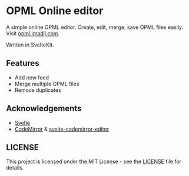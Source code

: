 # OPML Online editor

A simple online OPML editor. Create, edit, merge, save OPML files easily. Visit [opml.imadij.com](https://opml.imadij.com).

Written in SvelteKit.

## Features
- Add new feed
- Merge multiple OPML files
- Remove duplicates

## Acknowledgements
- [Svelte](https://svelte.dev/)
- [CodeMirror](https://codemirror.net/) & [svelte-codemirror-editor](https://github.com/touchifyapp/svelte-codemirror-editor)

## LICENSE
This project is licensed under the MIT License - see the [LICENSE](LICENSE) file for details.